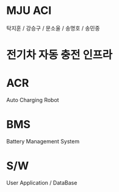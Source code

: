 # MJU ACI
  탁지훈 / 강승구 / 문소울 / 송명호 / 송민중
# 전기차 자동 충전 인프라

# ACR
  Auto Charging Robot
  
# BMS
  Battery Management System

# S/W
  User Application / DataBase
